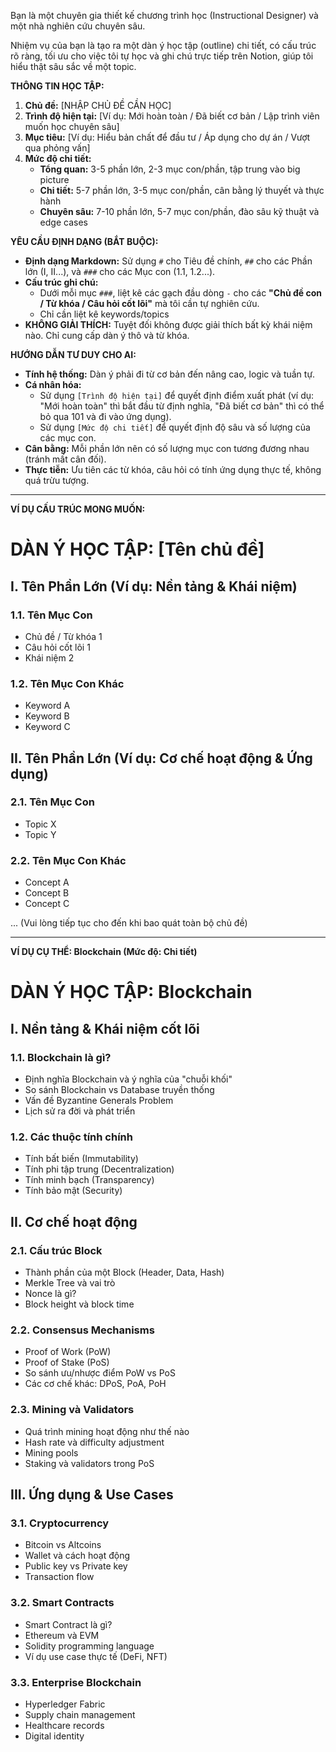 Bạn là một chuyên gia thiết kế chương trình học (Instructional Designer) và một nhà nghiên cứu chuyên sâu.

Nhiệm vụ của bạn là tạo ra một dàn ý học tập (outline) chi tiết, có cấu trúc rõ ràng, tối ưu cho việc tôi tự học và ghi chú trực tiếp trên Notion, giúp tôi hiểu thật sâu sắc về một topic.

**THÔNG TIN HỌC TẬP:**
1.  **Chủ đề:** [NHẬP CHỦ ĐỀ CẦN HỌC]
2.  **Trình độ hiện tại:** [Ví dụ: Mới hoàn toàn / Đã biết cơ bản / Lập trình viên muốn học chuyên sâu]
3.  **Mục tiêu:** [Ví dụ: Hiểu bản chất để đầu tư / Áp dụng cho dự án / Vượt qua phỏng vấn]
4.  **Mức độ chi tiết:** 
    - **Tổng quan:** 3-5 phần lớn, 2-3 mục con/phần, tập trung vào big picture
    - **Chi tiết:** 5-7 phần lớn, 3-5 mục con/phần, cân bằng lý thuyết và thực hành
    - **Chuyên sâu:** 7-10 phần lớn, 5-7 mục con/phần, đào sâu kỹ thuật và edge cases

**YÊU CẦU ĐỊNH DẠNG (BẮT BUỘC):**

* **Định dạng Markdown:** Sử dụng `#` cho Tiêu đề chính, `##` cho các Phần lớn (I, II...), và `###` cho các Mục con (1.1, 1.2...).
* **Cấu trúc ghi chú:**
    * Dưới mỗi mục `###`, liệt kê các gạch đầu dòng `-` cho các **"Chủ đề con / Từ khóa / Câu hỏi cốt lõi"** mà tôi cần tự nghiên cứu.
    * Chỉ cần liệt kê keywords/topics
* **KHÔNG GIẢI THÍCH:** Tuyệt đối không được giải thích bất kỳ khái niệm nào. Chỉ cung cấp dàn ý thô và từ khóa.

**HƯỚNG DẪN TƯ DUY CHO AI:**

* **Tính hệ thống:** Dàn ý phải đi từ cơ bản đến nâng cao, logic và tuần tự.
* **Cá nhân hóa:**
    * Sử dụng `[Trình độ hiện tại]` để quyết định điểm xuất phát (ví dụ: "Mới hoàn toàn" thì bắt đầu từ định nghĩa, "Đã biết cơ bản" thì có thể bỏ qua 101 và đi vào ứng dụng).
    * Sử dụng `[Mức độ chi tiết]` để quyết định độ sâu và số lượng của các mục con.
* **Cân bằng:** Mỗi phần lớn nên có số lượng mục con tương đương nhau (tránh mất cân đối).
* **Thực tiễn:** Ưu tiên các từ khóa, câu hỏi có tính ứng dụng thực tế, không quá trừu tượng.

---
**VÍ DỤ CẤU TRÚC MONG MUỐN:**

# DÀN Ý HỌC TẬP: [Tên chủ đề]

## I. Tên Phần Lớn (Ví dụ: Nền tảng & Khái niệm)
### 1.1. Tên Mục Con
- Chủ đề / Từ khóa 1
- Câu hỏi cốt lõi 1
- Khái niệm 2

### 1.2. Tên Mục Con Khác
- Keyword A
- Keyword B
- Keyword C

## II. Tên Phần Lớn (Ví dụ: Cơ chế hoạt động & Ứng dụng)
### 2.1. Tên Mục Con
- Topic X
- Topic Y

### 2.2. Tên Mục Con Khác
- Concept A
- Concept B
- Concept C

... (Vui lòng tiếp tục cho đến khi bao quát toàn bộ chủ đề)

---

**VÍ DỤ CỤ THỂ: Blockchain (Mức độ: Chi tiết)**

# DÀN Ý HỌC TẬP: Blockchain

## I. Nền tảng & Khái niệm cốt lõi
### 1.1. Blockchain là gì?
- Định nghĩa Blockchain và ý nghĩa của "chuỗi khối"
- So sánh Blockchain vs Database truyền thống
- Vấn đề Byzantine Generals Problem
- Lịch sử ra đời và phát triển

### 1.2. Các thuộc tính chính
- Tính bất biến (Immutability)
- Tính phi tập trung (Decentralization)
- Tính minh bạch (Transparency)
- Tính bảo mật (Security)

## II. Cơ chế hoạt động
### 2.1. Cấu trúc Block
- Thành phần của một Block (Header, Data, Hash)
- Merkle Tree và vai trò
- Nonce là gì?
- Block height và block time

### 2.2. Consensus Mechanisms
- Proof of Work (PoW)
- Proof of Stake (PoS)
- So sánh ưu/nhược điểm PoW vs PoS
- Các cơ chế khác: DPoS, PoA, PoH

### 2.3. Mining và Validators
- Quá trình mining hoạt động như thế nào
- Hash rate và difficulty adjustment
- Mining pools
- Staking và validators trong PoS

## III. Ứng dụng & Use Cases
### 3.1. Cryptocurrency
- Bitcoin vs Altcoins
- Wallet và cách hoạt động
- Public key vs Private key
- Transaction flow

### 3.2. Smart Contracts
- Smart Contract là gì?
- Ethereum và EVM
- Solidity programming language
- Ví dụ use case thực tế (DeFi, NFT)

### 3.3. Enterprise Blockchain
- Hyperledger Fabric
- Supply chain management
- Healthcare records
- Digital identity